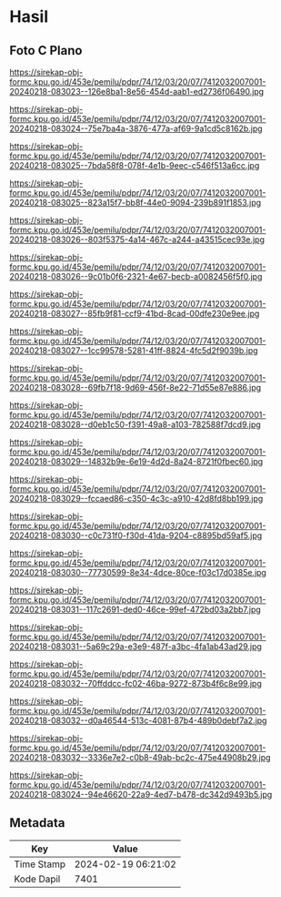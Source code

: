 # Hasil

## Foto C Plano

https://sirekap-obj-formc.kpu.go.id/453e/pemilu/pdpr/74/12/03/20/07/7412032007001-20240218-083023--126e8ba1-8e56-454d-aab1-ed2736f06490.jpg

https://sirekap-obj-formc.kpu.go.id/453e/pemilu/pdpr/74/12/03/20/07/7412032007001-20240218-083024--75e7ba4a-3876-477a-af69-9a1cd5c8162b.jpg

https://sirekap-obj-formc.kpu.go.id/453e/pemilu/pdpr/74/12/03/20/07/7412032007001-20240218-083025--7bda58f8-078f-4e1b-9eec-c546f513a6cc.jpg

https://sirekap-obj-formc.kpu.go.id/453e/pemilu/pdpr/74/12/03/20/07/7412032007001-20240218-083025--823a15f7-bb8f-44e0-9094-239b891f1853.jpg

https://sirekap-obj-formc.kpu.go.id/453e/pemilu/pdpr/74/12/03/20/07/7412032007001-20240218-083026--803f5375-4a14-467c-a244-a43515cec93e.jpg

https://sirekap-obj-formc.kpu.go.id/453e/pemilu/pdpr/74/12/03/20/07/7412032007001-20240218-083026--9c01b0f6-2321-4e67-becb-a0082456f5f0.jpg

https://sirekap-obj-formc.kpu.go.id/453e/pemilu/pdpr/74/12/03/20/07/7412032007001-20240218-083027--85fb9f81-ccf9-41bd-8cad-00dfe230e9ee.jpg

https://sirekap-obj-formc.kpu.go.id/453e/pemilu/pdpr/74/12/03/20/07/7412032007001-20240218-083027--1cc99578-5281-41ff-8824-4fc5d2f9039b.jpg

https://sirekap-obj-formc.kpu.go.id/453e/pemilu/pdpr/74/12/03/20/07/7412032007001-20240218-083028--69fb7f18-9d69-456f-8e22-71d55e87e886.jpg

https://sirekap-obj-formc.kpu.go.id/453e/pemilu/pdpr/74/12/03/20/07/7412032007001-20240218-083028--d0eb1c50-f391-49a8-a103-782588f7dcd9.jpg

https://sirekap-obj-formc.kpu.go.id/453e/pemilu/pdpr/74/12/03/20/07/7412032007001-20240218-083029--14832b9e-6e19-4d2d-8a24-8721f0fbec60.jpg

https://sirekap-obj-formc.kpu.go.id/453e/pemilu/pdpr/74/12/03/20/07/7412032007001-20240218-083029--fccaed86-c350-4c3c-a910-42d8fd8bb199.jpg

https://sirekap-obj-formc.kpu.go.id/453e/pemilu/pdpr/74/12/03/20/07/7412032007001-20240218-083030--c0c731f0-f30d-41da-9204-c8895bd59af5.jpg

https://sirekap-obj-formc.kpu.go.id/453e/pemilu/pdpr/74/12/03/20/07/7412032007001-20240218-083030--77730599-8e34-4dce-80ce-f03c17d0385e.jpg

https://sirekap-obj-formc.kpu.go.id/453e/pemilu/pdpr/74/12/03/20/07/7412032007001-20240218-083031--117c2691-ded0-46ce-99ef-472bd03a2bb7.jpg

https://sirekap-obj-formc.kpu.go.id/453e/pemilu/pdpr/74/12/03/20/07/7412032007001-20240218-083031--5a69c29a-e3e9-487f-a3bc-4fa1ab43ad29.jpg

https://sirekap-obj-formc.kpu.go.id/453e/pemilu/pdpr/74/12/03/20/07/7412032007001-20240218-083032--70ffddcc-fc02-46ba-9272-873b4f6c8e99.jpg

https://sirekap-obj-formc.kpu.go.id/453e/pemilu/pdpr/74/12/03/20/07/7412032007001-20240218-083032--d0a46544-513c-4081-87b4-489b0debf7a2.jpg

https://sirekap-obj-formc.kpu.go.id/453e/pemilu/pdpr/74/12/03/20/07/7412032007001-20240218-083032--3336e7e2-c0b8-49ab-bc2c-475e44908b29.jpg

https://sirekap-obj-formc.kpu.go.id/453e/pemilu/pdpr/74/12/03/20/07/7412032007001-20240218-083024--94e46620-22a9-4ed7-b478-dc342d9493b5.jpg


## Metadata

| Key        | Value               |
| ---------- | ------------------- |
| Time Stamp | 2024-02-19 06:21:02 |
| Kode Dapil | 7401                |



